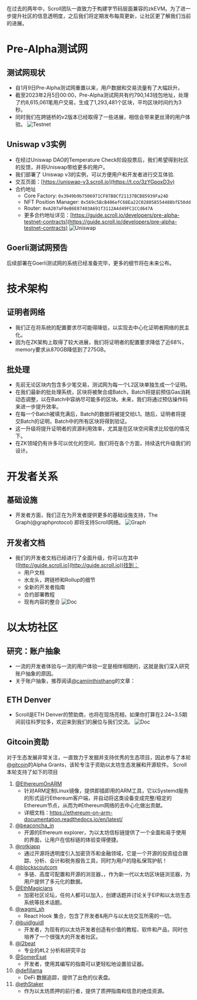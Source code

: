 
在过去的两年中，Scroll团队一直致力于构建字节码层面兼容的zkEVM。为了进一步提升社区的信息透明度，之后我们将定期发布每周更新，让社区更了解我们当前的进展。

# Pre-Alpha测试网

## 测试网现状
- 自1月9日Pre-Alpha测试网重置以来，用户数据和交易流量有了大幅跃升。
- 截至2023年2月5日00:00，Pre-Alpha测试网共有约790,143钱包地址，处理了约8,615,061笔用户交易，生成了1,293,481个区块，平均区块时间约为3秒。
- 同时我们在跨链桥的v2版本已经取得了一些进展，相信会带来更丝滑的用户体验。
![Testnet](img/1-0.jpeg)

## Uniswap v3实例
- 在经过Uniswap DAO的Temperature Check阶段投票后，我们希望得到社区的反馈，并将Uniswap带给更多的用户。
- 我们部署了 Uniswap v3的实例，可以方便用户和开发者进行交互体验.
- 交互页面：[https://uniswap-v3.scroll.io](https://t.co/3zYGpoxD3v)
- 合约地址
	- Core Factory: `0x3949b9b7506971CF87B8Cf21137BCB85939Fa24D`
	- NFT Position Manager: `0x569c5BcB406efC68Ea22C028058554488bfE50dd`
	- Router: `0xA207aF0eB6E87403A691f3112A4d49FC1CCd647A`
	- 更多合约地址详见：[https://guide.scroll.io/developers/pre-alpha-testnet-contracts](https://guide.scroll.io/developers/pre-alpha-testnet-contracts)
![Uniswap](img/1-1.jpeg)

## Goerli测试网预告
后续部署在Goerli测试网的系统已经准备完毕，更多的细节将在未来公布。

# 技术架构
## 证明者网络
- 我们正在将系统的配置要求尽可能得降低，以实现去中心化证明者网络的民主化。
- 因为在ZK架构上取得了较大进展，我们将证明者的配置要求降低了近68%，memory要求从870GB降低到了275GB。

## 批处理
- 先前无论区块内包含多少笔交易，测试网为每一个L2区块单独生成一个证明。
- 在我们最新的批处理系统，区块将被聚合成Batch，Batch将提前预估Gas消耗动态调整，以在Batch中容纳尽可能多的区块。未来，我们将通过预估操作码来进一步提升效率。
- 在每一个Batch被填充满后，Batch的数据将被提交给L1。随后，证明者将提交Batch的证明，Batch中的所有区块将得到验证。
- 这一升级将提升证明者的资源利用效率，尤其是在区块空间需求比较低的情况下。
- 在ZK领域仍有许多可以优化的空间，我们将在各个方面，持续迭代升级我们的设计。


# 开发者关系

## 基础设施
- 开发者方面，我们正在为开发者提供更多的基础设施支持，The Graph(@graphprotocol) 即将支持Scroll网络。
![Graph](img/1-2.jpeg)

## 开发者文档
- 我们的开发者文档已经进行了全面升级，你可以在其中([http://guide.scroll.io](http://guide.scroll.io))找到：
	- 用户文档
	- 水龙头，跨链桥和Rollup的细节
	- 全新的开发者指南
	- 合约部署教程
	- 现有内容的整合
![Doc](img/1-3.jpeg)

# 以太坊社区
## 研究：账户抽象
- 一流的开发者体验与一流的用户体验一定是相伴相随的，这就是我们深入研究账户抽象的原因。
- 关于账户抽象，推荐阅读[@camiinthisthang](https://twitter.com/camiinthisthang)的文章：


## ETH Denver
- Scroll是ETH Denver的赞助商，也将在现场亮相，如果你打算在2.24~3.5期间前往科罗拉多，欢迎来到我们的展位与我们交流。
![Doc](img/1-4.jpeg)


## Gitcoin资助
对于生态发展非常关注，一直致力于发掘并支持优秀的生态项目，因此参与了本轮[@gitcoin](https://twitter.com/gitcoin)的Alpha Grants，该轮专注于资助以太坊生态发展和开源软件。
Scroll本轮支持了如下的项目
1. [@EthereumOnARM](https://twitter.com/EthereumOnARM)
	- 针对ARM定制Linux镜像，提供即插即用的ARM工具，它以Systemd服务的形式运行Ethereum客户端，并自动将这类设备变成完整/稳定的Ethereum节点，从而为#Ethereum网络的去中心化做出贡献。
	- 详细文档：https://ethereum-on-arm-documentation.readthedocs.io/en/latest/
2. [@beaconcha_in](https://twitter.com/beaconcha_in)
	- 开源的Ethereum explorer，为以太坊信标链提供了一个全面和易于使用的界面，让用户在信标链的体验变得便捷。
3. [@rotkiapp](https://twitter.com/rotkiapp)
	- 通过开源将透明度引入加密货币和金融领域，它是一个开源的投资组合跟踪、分析、会计和税务报告工具，同时为用户的隐私保驾护航！
4. [@blockscoutcom](https://twitter.com/blockscoutcom)
	- 多链、高度可配置和开源的浏览器，，作为新一代以太坊区块链浏览器，为用户提供了多元化的数据。
5. [@EthMagicians](https://twitter.com/EthMagicians)
	- 加密社区论坛，任何人都可以加入，创建话题并讨论关于EIP和以太坊生态系统等技术话题。
6. [@wagmi_sh](https://twitter.com/wagmi_sh)
	- React Hook 集合，包含了开发者&用户与以太坊交互所需的一切。
7. [@buidlguidl](https://twitter.com/buidlguidl)
	- 开发者，为现有的以太坊开发者创造有价值的教程、软件和产品，同时也培养了一个很强大的开发者社区。
8. [@l2beat](https://twitter.com/l2beat)
	- 专业的#L2 分析和研究平台
9. [@SomerEsat](https://twitter.com/SomerEsat)
	- 开发者，使用其编写的指南可以更轻松地设置验证器。
10. [@defillama](https://twitter.com/DefiLlama)
	- DeFi 数据追踪，提供了出色的仪表盘。
11. [@ethStaker](https://twitter.com/ethStaker)
	- 作为以太坊质押的前行者，提供了质押指南和信息的绝佳资源。

